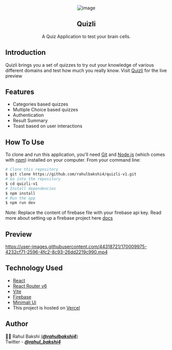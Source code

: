 <div align="center">
  
![image](https://user-images.githubusercontent.com/44318721/154945440-58775eba-1090-40b0-8b6e-87e2636f1020.png) 

## Quizli

A Quiz Application to test your brain cells.

</div>

## Introduction

Quizli brings you a set of quizzes to try out your knowledge of various different domains and test how much you really know. Visit [Quizli](https://quizli-v1.vercel.app/) for the live preview

## Features

- Categories based quizzes
- Multiple Choice based quizzes
- Authentication
- Result Summary
- Toast based on user interactions


## How To Use

To clone and run this application, you'll need [Git](https://git-scm.com) and [Node.js](https://nodejs.org/en/download/) (which comes with [npm](http://npmjs.com)) installed on your computer. From your command line:

```bash
# Clone this repository
$ git clone https://github.com/rahulbakshi4/quizli-v1.git
# Go into the repository
$ cd quizli-v1
# Install dependencies
$ npm install
# Run the app
$ npm run dev
```
Note: Replace the content of firebase file with your firebase api key. 
Read more about setting up a firebase project here [docs](https://firebase.google.com/docs/guides)


## Preview 

https://user-images.githubusercontent.com/44318721/170009975-4232cf71-2596-4fc2-8c93-26dd2219c990.mp4



## Technology Used

- [React](https://github.com/facebook/react)
- [React Router v6](https://reactrouter.com/)
- [Vite](https://vitejs.dev/)
- [Firebase](https://firebase.google.com/)
- [Minimali Ui](https://github.com/rahulbakshi4/minimali-ui) 
- This project is hosted on [Vercel](https://vercel.com/)  


## Author 

👨‍💻  Rahul Bakshi [(***@rahulbakshi4***)](https://github.com/rahulbakshi4)  
Twitter - [***@rahul_bakshi4***](https://twitter.com/rahul_bakshi4)
